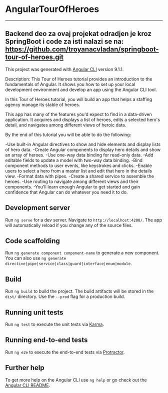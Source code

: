 # AngularTourOfHeroes
-------------------------------------------------------------------------------------------------
Backend deo za ovaj projekat odradjen je kroz SpringBoot i code za isti nalazi se na:
https://github.com/troyanacvladan/springboot-tour-of-heroes.git
-------------------------------------------------------------------------------------------------

This project was generated with [Angular CLI](https://github.com/angular/angular-cli) version 9.1.1.

Description:
This Tour of Heroes tutorial provides an introduction to the fundamentals of Angular. It shows you how to set up your local development environment and develop an app using the Angular CLI tool.

In this Tour of Heroes tutorial, you will build an app that helps a staffing agency manage its stable of heroes.

This app has many of the features you'd expect to find in a data-driven application. It acquires and displays a list of heroes, edits a selected hero's detail, and navigates among different views of heroic data.

By the end of this tutorial you will be able to do the following:

-Use built-in Angular directives to show and hide elements and display lists of hero data.
-Create Angular components to display hero details and show an array of heroes.
-Use one-way data binding for read-only data.
-Add editable fields to update a model with two-way data binding.
-Bind component methods to user events, like keystrokes and clicks.
-Enable users to select a hero from a master list and edit that hero in the details view.
-Format data with pipes.
-Create a shared service to assemble the heroes.
-Use routing to navigate among different views and their components.
-You'll learn enough Angular to get started and gain confidence that Angular can do whatever you need it to do.

## Development server

Run `ng serve` for a dev server. Navigate to `http://localhost:4200/`. The app will automatically reload if you change any of the source files.

## Code scaffolding

Run `ng generate component component-name` to generate a new component. You can also use `ng generate directive|pipe|service|class|guard|interface|enum|module`.

## Build

Run `ng build` to build the project. The build artifacts will be stored in the `dist/` directory. Use the `--prod` flag for a production build.

## Running unit tests

Run `ng test` to execute the unit tests via [Karma](https://karma-runner.github.io).

## Running end-to-end tests

Run `ng e2e` to execute the end-to-end tests via [Protractor](http://www.protractortest.org/).

## Further help

To get more help on the Angular CLI use `ng help` or go check out the [Angular CLI README](https://github.com/angular/angular-cli/blob/master/README.md).
